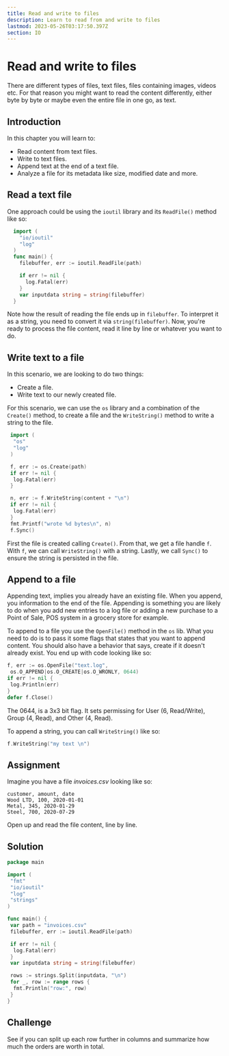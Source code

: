 ```yaml
---
title: Read and write to files
description: Learn to read from and write to files
lastmod: 2023-05-26T03:17:50.397Z
section: IO
---
```


# Read and write to files

There are different types of files, text files, files containing images, videos etc. For that reason you might want to read the content differently, either byte by byte or maybe even the entire file in one go, as text.

## Introduction

In this chapter you will learn to:

- Read content from text files.
- Write to text files.
- Append text at the end of a text file.
- Analyze a file for its metadata like size, modified date and more.

## Read a text file

One approach could be using the `ioutil` library and its `ReadFile()` method like so:

```go
  import (
    "io/ioutil"
    "log"
  )
  func main() {
    filebuffer, err := ioutil.ReadFile(path)

    if err != nil {
      log.Fatal(err)
    }
    var inputdata string = string(filebuffer)
  }
```

Note how the result of reading the file ends up in `filebuffer`. To interpret it as a string, you need to convert it via `string(filebuffer)`. Now, you're ready to process the file content, read it line by line or whatever you want to do.

## Write text to a file

In this scenario, we are looking to do two things:

- Create a file.
- Write text to our newly created file.

For this scenario, we can use the `os` library and a combination of the `Create()` method, to create a file and the `WriteString()` method to write a string to the file.

```go
 import (
  "os"
  "log"
 )

 f, err := os.Create(path)
 if err != nil {
  log.Fatal(err)
 }

 n, err := f.WriteString(content + "\n")
 if err != nil {
  log.Fatal(err)
 }
 fmt.Printf("wrote %d bytes\n", n)
 f.Sync()
```

First the file is created calling `Create()`. From that, we get a file handle `f`. With `f`, we can call `WriteString()` with a string. Lastly, we call `Sync()` to ensure the string is persisted in the file.

## Append to a file

Appending text, implies you already have an existing file. When you append, you information to the end of the file. Appending is something you are likely to do when you add new entries to a log file or adding a new purchase to a Point of Sale, POS system in a grocery store for example.

To append to a file you use the `OpenFile()` method in the `os` lib. What you need to do is to pass it some flags that states that you want to append content. You should also have a behavior that says, create if it doesn't already exist. You end up with code looking like so:

```go
f, err := os.OpenFile("text.log",
 os.O_APPEND|os.O_CREATE|os.O_WRONLY, 0644)
if err != nil {
 log.Println(err)
}
defer f.Close()
```

The 0644, is a 3x3 bit flag. It sets permissing for User (6, Read/Write), Group (4, Read), and Other (4, Read).

To append a string, you can call `WriteString()` like so:

```go
f.WriteString("my text \n")
```

## Assignment

Imagine you have a file _invoices.csv_ looking like so:

```text
customer, amount, date
Wood LTD, 100, 2020-01-01
Metal, 345, 2020-01-29
Steel, 700, 2020-07-29
```

Open up and read the file content, line by line.

## Solution

```go
package main

import (
 "fmt"
 "io/ioutil"
 "log"
 "strings"
)

func main() {
 var path = "invoices.csv"
 filebuffer, err := ioutil.ReadFile(path)

 if err != nil {
  log.Fatal(err)
 }
 var inputdata string = string(filebuffer)

 rows := strings.Split(inputdata, "\n")
 for _, row := range rows {
  fmt.Println("row:", row)
 }
}

```

## Challenge

See if you can split up each row further in columns and summarize how much the orders are worth in total.
